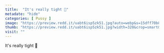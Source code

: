 ```yaml
---
title:  "It's really tight 🥶"
metadate: "hide"
categories: [ Pussy ]
image: "https://preview.redd.it/uabt6isp5zk51.jpg?auto=webp&s=15dff70b8b65a5cf98b79f5b65078f2deae245f2"
thumb: "https://preview.redd.it/uabt6isp5zk51.jpg?width=320&crop=smart&auto=webp&s=51332cbc7d5a48a7bd0c64b4cc4c503c68f8fb12"
visit: ""
---
```

It's really tight 🥶
